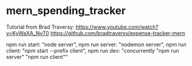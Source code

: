 # mern_spending_tracker
Tutorial from Brad Traversy: https://www.youtube.com/watch?v=KyWaXA_NvT0
https://github.com/bradtraversy/expense-tracker-mern

npm run start: "node server",
npm run server: "nodemon server",
npm run client: "npm start --prefix client",
npm run dev: "concurrently \"npm run server\" \"npm run client\""
